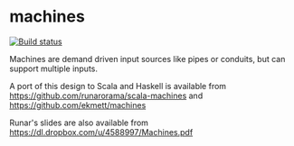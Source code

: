 machines
========

[![Build status](https://ci.appveyor.com/api/projects/status/n0rt4q1xppap367h)](https://ci.appveyor.com/project/pocketberserker/fsmachines)

Machines are demand driven input sources like pipes or conduits, but can support multiple inputs.

A port of this design to Scala and Haskell is available from https://github.com/runarorama/scala-machines and https://github.com/ekmett/machines

Runar's slides are also available from https://dl.dropbox.com/u/4588997/Machines.pdf

